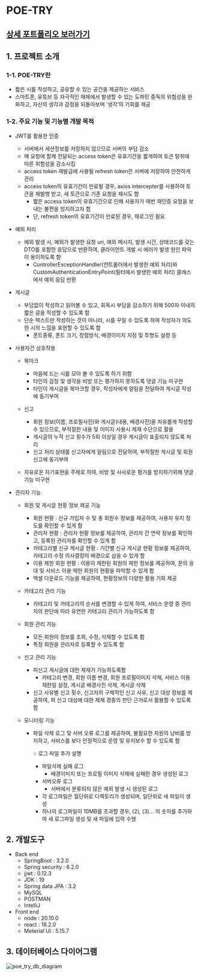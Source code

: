 # POE-TRY
## [상세 포트폴리오 보러가기](https://crystal-bayberry-1c6.notion.site/FITCHWI-6cdadc98aebb4c65a9f657ea6e5d3007?pvs=4)

## 1. 프로젝트 소개

### 1-1. POE-TRY란

- 짧은 시를 작성하고, 공유할 수 있는 공간을 제공하는 서비스
- 스마트폰, 유튜브 등 자극적인 매체에서 발생할 수 있는 도파민 중독의 위험성을 완화하고, 자신의 생각과 감정을 되돌아보며 ‘생각’의 기회를 제공

### 1-2. 주요 기능 및 기능별 개발 목적

- JWT를 활용한 인증
    - 서버에서 세션정보를 저장하지 않으므로 서버의 부담 감소
    - 매 요청에 함께 전달되는 access token은 유효기간을 짧게하여 토큰 탈취에 따른 위험성을 감소시킴
    - access token 재발급에 사용될 refresh token은 서버에 저장하여 안전하게 관리
    - access token의 유효기간이 만료될 경우, axios intercepter를 사용하여 토큰을 재발행 받고, 새 토큰으로 기존 요청을 재시도 함
        - 짧은 access token의 유효기간으로 인해 사용자가 매번 재인증 요청을 보내는 불편을 방지하고자 함
        - 단, refresh token의 유효기간이 만료된 경우, 재로그인 필요
          
- 예외 처리
    - 예외 발생 시, 예외가 발생한 요청 uri, 예외 메시지, 발생 시간, 상태코드를 갖는 DTO를 포함한 응답으로 반환하여, 클라이언트 개발 시 에러가 발생 원인 파악이 용이하도록 함
        - ControllerExceptionHandler(컨트롤러에서 발생한 예외 처리)와 CustomAuthenticationEntryPoint(필터에서 발생한 예외 처리) 클래스에서 예외 응답 반환

- 게시글
    - 부담없이 작성하고 읽어볼 수 있고, 회독시 부담을 감소하기 위해 500자 이내의 짧은 글을 작성할 수 있도록 함
    - 단순 텍스트만 작성하는 것이 아니라, 시를 꾸밀 수 있도록 하여 작성자가 의도한 시의 느낌을 표현할 수 있도록 함
        - 폰트종류, 폰트 크기, 정렬방식, 배경이미지 지정 및 투명도 설정 등

- 사용자간 상호작용    
    - 북마크
        - 마음에 드는 시를 모아 볼 수 있도록 하기 위함
        - 타인의 감정 및 생각을 비방 또는 평가하지 못하도록 댓글 기능 미구현
        - 타인이 게시글을 북마크할 경우, 작성자에게 알림을 전달하여 게시글 작성에 동기부여
    
    - 신고
        - 회원 정보(이름, 프로필사진)와 게시글(내용, 배경사진)을 자유롭게 작성할 수 있으므로, 부적절한 내용 및 이미지 사용시 제재 수단으로 활용
        - 게시글의 누적 신고 횟수가 5회 이상일 경우 게시글이 표출되지 않도록 처리
        - 신고 처리 상태를 신고자에게 알림으로 전달하여, 부적절한 게시글 및 회원 신고에 동기부여
    - 자유로운 자기표현을 주제로 하여, 비방 및 사사로운 평가를 방지하기위해 댓글기능 미구현

- 관리자 기능
    - 회원 및 게시글 현황 정보 제공 기능
        - 회원 현황 : 신규 가입자 수 및 총 회원수 정보를 제공하여, 사용자 유치 정도를 확인할 수 있게 함
        - 관리자 현황 : 관리자 현황 정보를 제공하여, 관리자 간 연락 정보를 확인하고, 등록된 관리자를 확인할 수 있게 함
        - 카테고리별 신규 게시글 현황 : 기간별 신규 게시글 현황 정보를 제공하여, 카테고리 수정 의사결정의 배경으로 삼을 수 있게 함
        - 이용 제한 회원 현황 : 이용이 제한된 회원의 제한 정보를 제공하여, 문의 응대 및 서비스 이용 제한 회원의 현황을 파악할 수 있게 함
        - 엑셀 다운로드 기능을 제공하여, 현황정보의 다양한 활용 기회 제공

    - 카테고리 관리 기능
        - 카테고리 및 카테고리의 순서를 변경할 수 있게 하여, 서비스 운영 중 관리자의 판단에 따라 유연한 카테고리 관리가 가능하도록 함
    
    - 회원 관리 기능
        - 모든 회원의 정보를 조회, 수정, 삭제할 수 있도록 함
        - 특정 회원을 관리자로 등록할 수 있도록 함
    
    - 신고 관리 기능
        - 피신고 게시글에 대한 제재가 가능하도록함
            - 카테고리 변경, 회원 이름 변경, 회원 프로필이미지 삭제, 서비스 이용 제한일 설정, 게시글 배경사진 삭제, 게시글 삭제
        - 신고 사유별 신고 횟수, 신고자의 구체적인 신고 사유, 신고 대상 정보를 제공하여, 피 신고 대상에 대한 제재 경중의 판단 근거로서 활용할 수 있도록 함
    
    - 모니터링 기능
        - 파일 삭제 로그 및 서버 오류 로그를 제공하여, 불필요한 자원의 낭비를 방지하고, 서비스를 보다 안정적으로 운영 및 유지보수 할 수 있도록 함
            
            <aside>
            💡 로그 파일 추가 설명
            
            - 파일삭제 실패 로그
                - 배경이미지 또는 프로필 이미지 삭제에 실패한 경우 생성된 로그
            - 서버오류 로그
                - 서버에서 분류되지 않은 예외 발생 시 생성된 로그
            - 각 로그파일은 월단위로 디렉토리가 생성되며, 일단위로 새 파일이 생성
            - 하나의 로그파일이 10MB를 초과할 경우, (2), (3)… 의 숫자를 추가하여 새 로그파일 생성 및 새 파일에 입력 수행
            </aside>
            

## 2. 개발도구

- Back end
    - SpringBoot : 3.2.0
    - Spring security : 6.2.0
    - jjwt : 0.12.3
    - JDK : 19
    - Spring data JPA : 3.2
    - MySQL
    - POSTMAN
    - IntelliJ
- Front end
    - node : 20.10.0
    - react : 18.2.0
    - Meterial UI : 5.15.7

## 3. 데이터베이스 다이어그램
![poe_try_db_diagram](https://github.com/suyeop627/fitchwi_icia_finalproject/assets/112303446/62ebfb1a-dd20-4cab-adf1-cf5c4b07402f)

